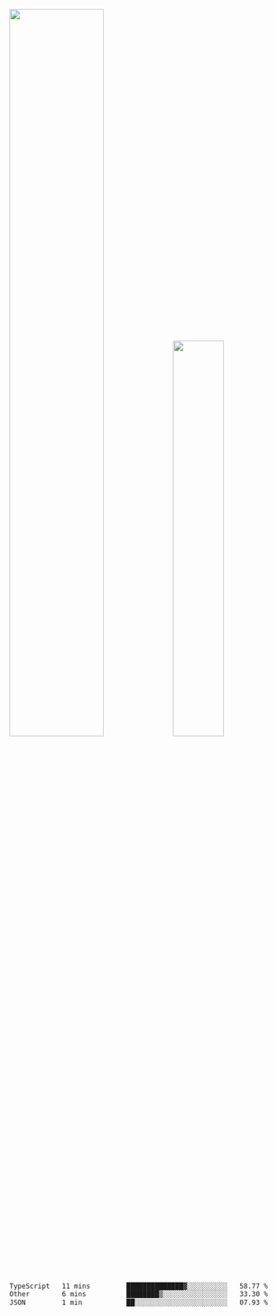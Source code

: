 <img align="" width="57.5%" src="https://github-readme-stats.vercel.app/api?username=Dream4ever&hide_title=true&hide_border=true&count_private=true&show_icons=true&include_all_commits=true&line_height=21" /><img align="" width="42.4%" src="https://github-readme-stats.vercel.app/api/top-langs/?username=Dream4ever&hide_title=true&count_private=true&show_icons=true&langs_count=6&hide_border=true&layout=compact" />

<!--START_SECTION:waka-->

```txt
TypeScript   11 mins         ██████████████▓░░░░░░░░░░   58.77 %
Other        6 mins          ████████▒░░░░░░░░░░░░░░░░   33.30 %
JSON         1 min           ██░░░░░░░░░░░░░░░░░░░░░░░   07.93 %
```

<!--END_SECTION:waka-->
